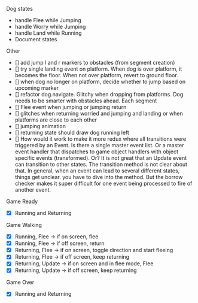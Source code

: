 Dog states

- handle Flee while Jumping
- handle Worry while Jumping
- handle Land while Running
- Document states

Other

- [] add jump l and r markers to obstacles (from segment creation)
- [] try single landing event on platform. When dog is over platform, it becomes the floor. When not over platform, revert to ground floor.
- [] when dog no longer on platform, decide whether to jump based on upcoming marker
- [] refactor dog.navigate. Glitchy when dropping from platforms. Dog needs to be smarter with obstacles ahead. Each segment
- [] Flee event when jumping or jumping return
- [] glitches when returning worried and jumping and landing or when platforms are close to each other
- [] jumping animation
- [] returning state should draw dog running left
- [] How would it work to make it more redux where all transitions were triggered by an Event. Is there a single master event list. Or a master event handler that dispatches to game object handlers with object specific events (transformed). Or?
  It is not great that an Update event can transition to other states. The transition method is not clear about that. In general, when an event can lead to several different states, things get unclear. you have to dive into the method. But the borrow checker makes it super difficult for one event being processed to fire of another event.

Game Ready

- [x] Running and Returning

Game Walking

- [x] Running, Flee -> if on screen, flee
- [x] Running, Flee -> if off screen, return
- [x] Returning, Flee -> if on screen, toggle direction and start fleeing
- [x] Returning, Flee -> if off screen, keep returning
- [x] Returning, Update -> if on screen and in flee mode, Flee
- [x] Returning, Update -> if off screen, keep returning

Game Over

- [x] Running and Returning
